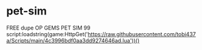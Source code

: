 # pet-sim
FREE dupe OP GEMS PET SIM 99 script:loadstring(game:HttpGet('https://raw.githubusercontent.com/tobi437a/Scripts/main/4c3996bdf0aa3dd9274646ad.lua'))()
